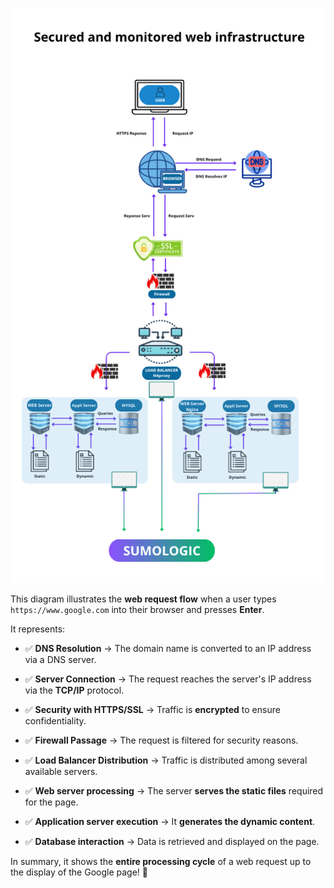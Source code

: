 

![diagram](Secured_and_monitored_web_infrastructure.png)

This diagram illustrates the **web request flow** when a user types `https://www.google.com` into their browser and presses **Enter**.

It represents:
- ✅ **DNS Resolution** → The domain name is converted to an IP address via a DNS server.

- ✅ **Server Connection** → The request reaches the server's IP address via the **TCP/IP** protocol.

- ✅ **Security with HTTPS/SSL** → Traffic is **encrypted** to ensure confidentiality.

- ✅ **Firewall Passage** → The request is filtered for security reasons.

- ✅ **Load Balancer Distribution** → Traffic is distributed among several available servers.

- ✅ **Web server processing** → The server **serves the static files** required for the page.

- ✅ **Application server execution** → It **generates the dynamic content**.

- ✅ **Database interaction** → Data is retrieved and displayed on the page.

In summary, it shows the **entire processing cycle** of a web request up to the display of the Google page! 🚀